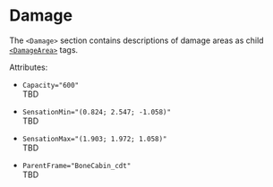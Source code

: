 # Damage

The `<Damage>` section contains descriptions of damage areas as child [`<DamageArea>`](./damagearea/index.md) tags.

Attributes:

-   `Capacity="600"`  
    TBD

-   `SensationMin="(0.824; 2.547; -1.058)"`  
    TBD

-   `SensationMax="(1.903; 1.972; 1.058)"`  
    TBD

-   `ParentFrame="BoneCabin_cdt"`  
    TBD